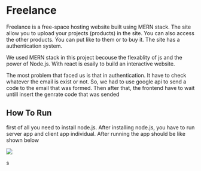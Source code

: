# Freelance

Freelance is a free-space hosting website built using MERN stack.  The site allow you to upload your projects (products) in the site.  You can also access the other products. You can put like to them or to buy it. The site has a authentication system. 

We used MERN stack in this project becouse the flexablity of js  and the power of Node.js. With react is esaily to build an interactive website. 

The most problem that faced us is that in  authentication. It have to check whatever the                email is exist or not. So, we had to use google api to send a code to the email that was formed. Then after that, the frontend have to wait untill insert the genrate code that was sended

## How To Run

first of all you need to install node.js. After installing node.js, you have to run server app and client app individual. After running the app should be like shown below

![](/home/ahmad/.var/app/com.github.marktext.marktext/config/marktext/images/2023-03-02-12-04-01-image.png)

s
